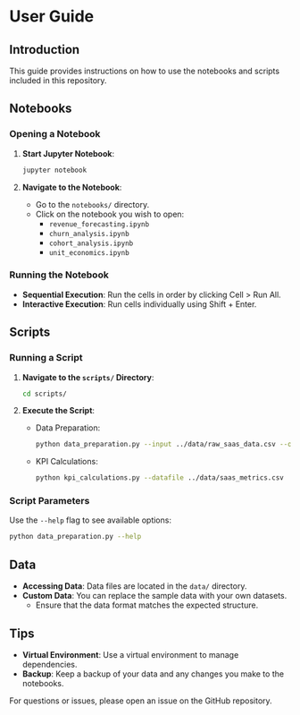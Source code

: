 # User Guide

## Introduction

This guide provides instructions on how to use the notebooks and scripts included in this repository.

## Notebooks

### Opening a Notebook

1. **Start Jupyter Notebook**:
   ```bash
   jupyter notebook
   ```

2. **Navigate to the Notebook**:
   - Go to the `notebooks/` directory.
   - Click on the notebook you wish to open:
     - `revenue_forecasting.ipynb`
     - `churn_analysis.ipynb`
     - `cohort_analysis.ipynb`
     - `unit_economics.ipynb`

### Running the Notebook

- **Sequential Execution**: Run the cells in order by clicking Cell > Run All.
- **Interactive Execution**: Run cells individually using Shift + Enter.

## Scripts

### Running a Script

1. **Navigate to the `scripts/` Directory**:
   ```bash
   cd scripts/
   ```

2. **Execute the Script**:
   - Data Preparation:
     ```bash
     python data_preparation.py --input ../data/raw_saas_data.csv --output ../data/saas_metrics.csv
     ```
   - KPI Calculations:
     ```bash
     python kpi_calculations.py --datafile ../data/saas_metrics.csv
     ```

### Script Parameters

Use the `--help` flag to see available options:
```bash
python data_preparation.py --help
```

## Data

- **Accessing Data**: Data files are located in the `data/` directory.
- **Custom Data**: You can replace the sample data with your own datasets.
  - Ensure that the data format matches the expected structure.

## Tips

- **Virtual Environment**: Use a virtual environment to manage dependencies.
- **Backup**: Keep a backup of your data and any changes you make to the notebooks.

For questions or issues, please open an issue on the GitHub repository.
